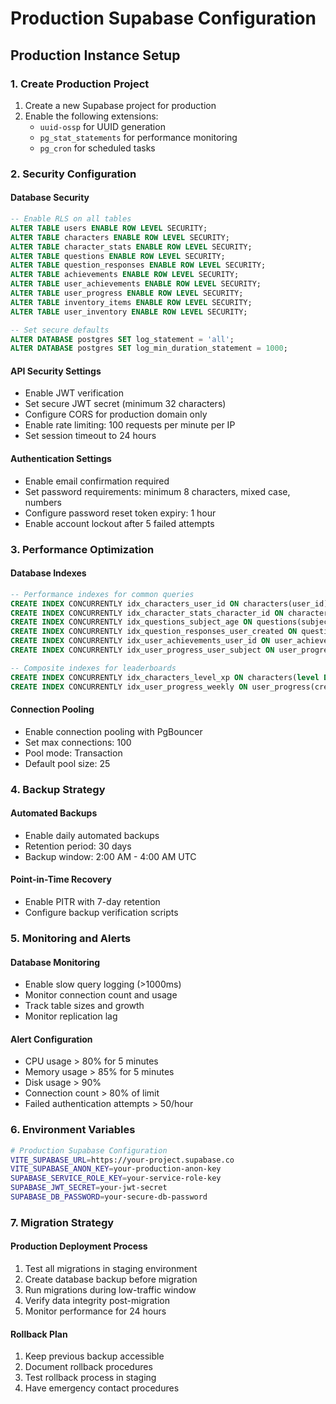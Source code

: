 # Production Supabase Configuration

## Production Instance Setup

### 1. Create Production Project
1. Create a new Supabase project for production
2. Enable the following extensions:
   - `uuid-ossp` for UUID generation
   - `pg_stat_statements` for performance monitoring
   - `pg_cron` for scheduled tasks

### 2. Security Configuration

#### Database Security
```sql
-- Enable RLS on all tables
ALTER TABLE users ENABLE ROW LEVEL SECURITY;
ALTER TABLE characters ENABLE ROW LEVEL SECURITY;
ALTER TABLE character_stats ENABLE ROW LEVEL SECURITY;
ALTER TABLE questions ENABLE ROW LEVEL SECURITY;
ALTER TABLE question_responses ENABLE ROW LEVEL SECURITY;
ALTER TABLE achievements ENABLE ROW LEVEL SECURITY;
ALTER TABLE user_achievements ENABLE ROW LEVEL SECURITY;
ALTER TABLE user_progress ENABLE ROW LEVEL SECURITY;
ALTER TABLE inventory_items ENABLE ROW LEVEL SECURITY;
ALTER TABLE user_inventory ENABLE ROW LEVEL SECURITY;

-- Set secure defaults
ALTER DATABASE postgres SET log_statement = 'all';
ALTER DATABASE postgres SET log_min_duration_statement = 1000;
```

#### API Security Settings
- Enable JWT verification
- Set secure JWT secret (minimum 32 characters)
- Configure CORS for production domain only
- Enable rate limiting: 100 requests per minute per IP
- Set session timeout to 24 hours

#### Authentication Settings
- Enable email confirmation required
- Set password requirements: minimum 8 characters, mixed case, numbers
- Configure password reset token expiry: 1 hour
- Enable account lockout after 5 failed attempts

### 3. Performance Optimization

#### Database Indexes
```sql
-- Performance indexes for common queries
CREATE INDEX CONCURRENTLY idx_characters_user_id ON characters(user_id);
CREATE INDEX CONCURRENTLY idx_character_stats_character_id ON character_stats(character_id);
CREATE INDEX CONCURRENTLY idx_questions_subject_age ON questions(subject_id, age_range);
CREATE INDEX CONCURRENTLY idx_question_responses_user_created ON question_responses(user_id, created_at DESC);
CREATE INDEX CONCURRENTLY idx_user_achievements_user_id ON user_achievements(user_id);
CREATE INDEX CONCURRENTLY idx_user_progress_user_subject ON user_progress(user_id, subject_id);

-- Composite indexes for leaderboards
CREATE INDEX CONCURRENTLY idx_characters_level_xp ON characters(level DESC, total_xp DESC);
CREATE INDEX CONCURRENTLY idx_user_progress_weekly ON user_progress(created_at) WHERE created_at >= NOW() - INTERVAL '7 days';
```

#### Connection Pooling
- Enable connection pooling with PgBouncer
- Set max connections: 100
- Pool mode: Transaction
- Default pool size: 25

### 4. Backup Strategy

#### Automated Backups
- Enable daily automated backups
- Retention period: 30 days
- Backup window: 2:00 AM - 4:00 AM UTC

#### Point-in-Time Recovery
- Enable PITR with 7-day retention
- Configure backup verification scripts

### 5. Monitoring and Alerts

#### Database Monitoring
- Enable slow query logging (>1000ms)
- Monitor connection count and usage
- Track table sizes and growth
- Monitor replication lag

#### Alert Configuration
- CPU usage > 80% for 5 minutes
- Memory usage > 85% for 5 minutes
- Disk usage > 90%
- Connection count > 80% of limit
- Failed authentication attempts > 50/hour

### 6. Environment Variables

```bash
# Production Supabase Configuration
VITE_SUPABASE_URL=https://your-project.supabase.co
VITE_SUPABASE_ANON_KEY=your-production-anon-key
SUPABASE_SERVICE_ROLE_KEY=your-service-role-key
SUPABASE_JWT_SECRET=your-jwt-secret
SUPABASE_DB_PASSWORD=your-secure-db-password
```

### 7. Migration Strategy

#### Production Deployment Process
1. Test all migrations in staging environment
2. Create database backup before migration
3. Run migrations during low-traffic window
4. Verify data integrity post-migration
5. Monitor performance for 24 hours

#### Rollback Plan
1. Keep previous backup accessible
2. Document rollback procedures
3. Test rollback process in staging
4. Have emergency contact procedures